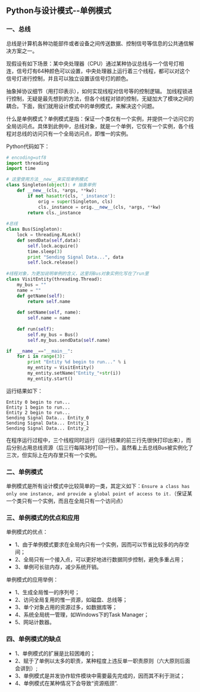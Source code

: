 ## Python与设计模式--单例模式

### 一、总线
总线是计算机各种功能部件或者设备之间传送数据、控制信号等信息的公共通信解决方案之一。

现假设有如下场景：某中央处理器（CPU）通过某种协议总线与一个信号灯相连，信号灯有64种颜色可以设置，中央处理器上运行着三个线程，都可以对这个信号灯进行控制，并且可以独立设置该信号灯的颜色。

抽象掉协议细节（用打印表示），如何实现线程对信号等的控制逻辑。
加线程锁进行控制，无疑是最先想到的方法，但各个线程对锁的控制，无疑加大了模块之间的耦合。下面，我们就用设计模式中的单例模式，来解决这个问题。

什么是单例模式？单例模式是指：保证一个类仅有一个实例，并提供一个访问它的全局访问点。具体到此例中，总线对象，就是一个单例，它仅有一个实例，各个线程对总线的访问只有一个全局访问点，即惟一的实例。

Python代码如下：
```py
# encoding=utf8
import threading
import time

# 这里使用方法__new__来实现单例模式
class Singleton(object): # 抽象单例
    def __new__(cls, *args, **kw):
        if not hasattr(cls, '_instance'):
            orig = super(Singleton, cls)
            cls._instance = orig.__new__(cls, *args, **kw)
        return cls._instance
        
#总线
class Bus(Singleton):
    lock = threading.RLock()
    def sendData(self,data):
        self.lock.acquire()
        time.sleep(3)
        print "Sending Signal Data...", data
        self.lock.release()
        
#线程对象，为更加说明单例的含义，这里将Bus对象实例化写在了run里
class VisitEntity(threading.Thread):
    my_bus = ""
    name = ""
    def getName(self):
        return self.name
        
    def setName(self, name):
        self.name = name
        
    def run(self):
        self.my_bus = Bus()
        self.my_bus.sendData(self.name)

if  __name__=="__main__":
    for i in range(3):
        print "Entity %d begin to run..." % i
        my_entity = VisitEntity()
        my_entity.setName("Entity_"+str(i))
        my_entity.start()

```
运行结果如下：
```
Entity 0 begin to run...
Entity 1 begin to run...
Entity 2 begin to run...
Sending Signal Data... Entity_0
Sending Signal Data... Entity_1
Sending Signal Data... Entity_2
```
在程序运行过程中，三个线程同时运行（运行结果的前三行先很快打印出来），而后分别占用总线资源（后三行每隔3秒打印一行）。虽然看上去总线Bus被实例化了三次，但实际上在内存里只有一个实例。

### 二、单例模式
单例模式是所有设计模式中比较简单的一类，其定义如下：`Ensure a class has only one instance, and provide a global point of access to it.`（保证某一个类只有一个实例，而且在全局只有一个访问点）

### 三、单例模式的优点和应用
单例模式的优点：

- 1、由于单例模式要求在全局内只有一个实例，因而可以节省比较多的内存空间；
- 2、全局只有一个接入点，可以更好地进行数据同步控制，避免多重占用；
- 3、单例可长驻内存，减少系统开销。

单例模式的应用举例：
- 1、生成全局惟一的序列号；
- 2、访问全局复用的惟一资源，如磁盘、总线等；
- 3、单个对象占用的资源过多，如数据库等；
- 4、系统全局统一管理，如Windows下的Task Manager；
- 5、网站计数器。

### 四、单例模式的缺点
- 1、单例模式的扩展是比较困难的；
- 2、赋于了单例以太多的职责，某种程度上违反单一职责原则（六大原则后面会讲到）;
- 3、单例模式是并发协作软件模块中需要最先完成的，因而其不利于测试；
- 4、单例模式在某种情况下会导致“资源瓶颈”.
